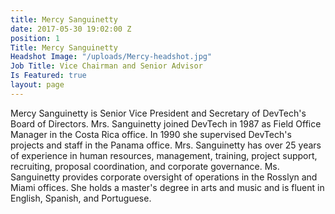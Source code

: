 ```yaml
---
title: Mercy Sanguinetty
date: 2017-05-30 19:02:00 Z
position: 1
Title: Mercy Sanguinetty
Headshot Image: "/uploads/Mercy-headshot.jpg"
Job Title: Vice Chairman and Senior Advisor
Is Featured: true
layout: page
---
```


Mercy Sanguinetty is Senior Vice President and Secretary of DevTech's Board of Directors. Mrs. Sanguinetty joined DevTech in 1987 as Field Office Manager in the Costa Rica office. In 1990 she supervised DevTech's projects and staff in the Panama office. Mrs. Sanguinetty has over 25 years of experience in human resources, management, training, project support, recruiting, proposal coordination, and corporate governance. Ms. Sanguinetty provides corporate oversight of operations in the Rosslyn and Miami offices. She holds a master's degree in arts and music and is fluent in English, Spanish, and Portuguese.

